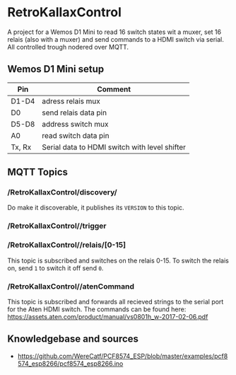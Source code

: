 # RetroKallaxControl
A project for a Wemos D1 Mini to read 16 switch states wit a muxer, set 16 relais (also with a muxer) and send commands to a HDMI switch via serial. All controlled trough nodered over MQTT.

## Wemos D1 Mini setup
| Pin    | Comment |
|--------|---------|
| D1-D4  | adress relais mux |
| D0     | send relais data pin |
| D5-D8  | address switch mux |
| A0     | read switch data pin |
| Tx, Rx | Serial data to HDMI switch with level shifter |

## MQTT Topics

### /RetroKallaxControl/discovery/<MAC>
Do make it discoverable, it publishes its `VERSION` to this topic.


### /RetroKallaxControl/<MAC>/trigger

### /RetroKallaxControl/<MAC>/relais/[0-15]
This topic is subscribed and switches on the relais 0-15. To switch the relais on, send `1` to switch it off send `0`.

### /RetroKallaxControl/<MAC>/atenCommand
This topic is subscribed and forwards all recieved strings to the serial port for the Aten HDMI switch. The commands can be found here: https://assets.aten.com/product/manual/vs0801h_w-2017-02-06.pdf


## Knowledgebase and sources
* https://github.com/WereCatf/PCF8574_ESP/blob/master/examples/pcf8574_esp8266/pcf8574_esp8266.ino
